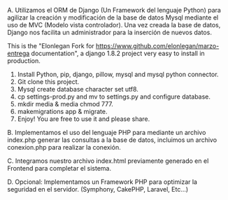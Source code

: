 A. Utilizamos el ORM de Django (Un Framework del lenguaje Python) para agilizar la creación y modificación de la base de datos Mysql mediante el uso de MVC (Modelo vista controlador). Una vez creada la base de datos, Django nos facilita un administrador para la inserción de nuevos datos.

  This is the "Elonlegan Fork  for https://www.github.com/elonlegan/marzo-entrega documentation", a django 1.8.2 project very easy to install in production.

  1. Install Python, pip, django, pillow, mysql and mysql python connector.
  2. Git clone this project.
  3. Mysql create database character set utf8.
  4. cp settings-prod.py and mv to settings.py and configure database.
  5. mkdir media & media chmod 777.
  6. makemigrations app & migrate.
  7. Enjoy! You are free to use it and please share.

B. Implementamos el uso del lenguaje PHP para mediante un archivo index.php generar las consultas a la base de datos, incluimos un archivo conexion.php para realizar la conexión.

C. Integramos nuestro archivo index.html previamente generado en el Frontend para completar el sistema.

D. Opcional: Implementamos un Framework PHP para optimizar la seguridad en el servidor. (Symphony, CakePHP, Laravel, Etc...)
